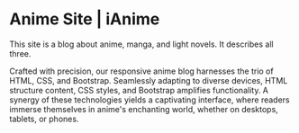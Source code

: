 # Anime Site | iAnime

This site is a blog about anime, manga, and light novels. It describes all three.

Crafted with precision, our responsive anime blog harnesses the trio of HTML, CSS, and Bootstrap. Seamlessly adapting to diverse devices, HTML structure content, CSS styles, and Bootstrap amplifies functionality. A synergy of these technologies yields a captivating interface, where readers immerse themselves in anime's enchanting world, whether on desktops, tablets, or phones.

